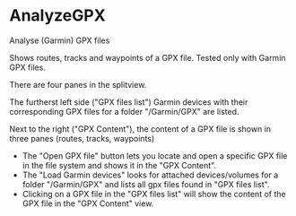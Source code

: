 # AnalyzeGPX
Analyse (Garmin) GPX files

Shows routes, tracks and waypoints of a GPX file. Tested only with Garmin GPX files.

There are four panes in the splitview.

The furtherst left side ("GPX files list") Garmin devices with their corresponding GPX files for a folder "/Garmin/GPX" are listed.

Next to the right ("GPX Content"), the content of a GPX file is shown in three panes (routes, tracks, waypoints)

- The "Open GPX file" button lets you locate and open a specific GPX file in the file system and shows it in the "GPX Content".
- The "Load Garmin devices" looks for attached devices/volumes for a folder "/Garmin/GPX" and lists all gpx files found in "GPX files list".
- Clicking on a GPX file in the "GPX files list" will show the content of the GPX file in the "GPX Content" view.
